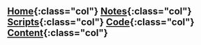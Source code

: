 [Home](https://poyichou.github.io/){:class="col"} [Notes](https://poyichou.github.io/Notes.html){:class="col"} [Scripts](https://poyichou.github.io/Scripts.html){:class="col"} [Code](https://poyichou.github.io/Code.html){:class="col"} [Content](https://poyichou.github.io/Contact.html){:class="col"}
---
